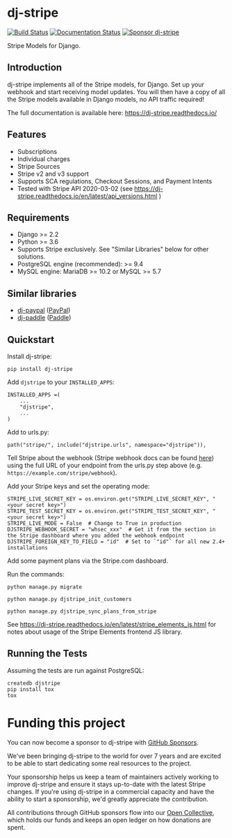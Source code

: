 # dj-stripe

[![Build Status](https://travis-ci.org/dj-stripe/dj-stripe.svg?branch=master)](https://travis-ci.org/dj-stripe/dj-stripe)
[![Documentation Status](https://readthedocs.org/projects/dj-stripe/badge/)](https://dj-stripe.readthedocs.io/)
[![Sponsor dj-stripe](https://img.shields.io/static/v1?label=Sponsor&message=%E2%9D%A4&logo=GitHub)](https://github.com/sponsors/dj-stripe)

Stripe Models for Django.

## Introduction

dj-stripe implements all of the Stripe models, for Django. Set up your
webhook and start receiving model updates. You will then have a copy of
all the Stripe models available in Django models, no API traffic
required!

The full documentation is available here:
<https://dj-stripe.readthedocs.io/>

## Features

-   Subscriptions
-   Individual charges
-   Stripe Sources
-   Stripe v2 and v3 support
-   Supports SCA regulations, Checkout Sessions, and Payment Intents
-   Tested with Stripe API <span class="title-ref">2020-03-02</span>
    (see <https://dj-stripe.readthedocs.io/en/latest/api_versions.html>
    )

## Requirements

-   Django &gt;= 2.2
-   Python &gt;= 3.6
-   Supports Stripe exclusively. See "Similar Libraries" below for other
    solutions.
-   PostgreSQL engine (recommended): &gt;= 9.4
-   MySQL engine: MariaDB &gt;= 10.2 or MySQL &gt;= 5.7

## Similar libraries

-   [dj-paypal](https://github.com/HearthSim/dj-paypal)
    ([PayPal](https://www.paypal.com/))
-   [dj-paddle](https://github.com/dj-paddle/dj-paddle)
    ([Paddle](https://paddle.com/))

## Quickstart

Install dj-stripe:

    pip install dj-stripe

Add `djstripe` to your `INSTALLED_APPS`:

    INSTALLED_APPS =(
        ...
        "djstripe",
        ...
    )

Add to urls.py:

    path("stripe/", include("djstripe.urls", namespace="djstripe")),

Tell Stripe about the webhook (Stripe webhook docs can be found
[here](https://stripe.com/docs/webhooks)) using the full URL of your
endpoint from the urls.py step above (e.g.
`https://example.com/stripe/webhook`).

Add your Stripe keys and set the operating mode:

    STRIPE_LIVE_SECRET_KEY = os.environ.get("STRIPE_LIVE_SECRET_KEY", "<your secret key>")
    STRIPE_TEST_SECRET_KEY = os.environ.get("STRIPE_TEST_SECRET_KEY", "<your secret key>")
    STRIPE_LIVE_MODE = False  # Change to True in production
    DJSTRIPE_WEBHOOK_SECRET = "whsec_xxx"  # Get it from the section in the Stripe dashboard where you added the webhook endpoint
    DJSTRIPE_FOREIGN_KEY_TO_FIELD = "id"  # Set to `"id"` for all new 2.4+ installations

Add some payment plans via the Stripe.com dashboard.

Run the commands:

    python manage.py migrate

    python manage.py djstripe_init_customers

    python manage.py djstripe_sync_plans_from_stripe

See <https://dj-stripe.readthedocs.io/en/latest/stripe_elements_js.html>
for notes about usage of the Stripe Elements frontend JS library.

## Running the Tests

Assuming the tests are run against PostgreSQL:

    createdb djstripe
    pip install tox
    tox

# Funding this project

You can now become a sponsor to dj-stripe with [GitHub Sponsors](https://github.com/sponsors/dj-stripe).

We've been bringing dj-stripe to the world for over 7 years and are excited to be able to start
dedicating some real resources to the project.

Your sponsorship helps us keep a team of maintainers actively working to improve dj-stripe and
ensure it stays up-to-date with the latest Stripe changes. If you're using dj-stripe in a commercial
capacity and have the ability to start a sponsorship, we'd greatly appreciate the contribution.

All contributions through GitHub sponsors flow into our [Open Collective](https://opencollective.com/dj-stripe),
which holds our funds and keeps an open ledger on how donations are spent.
